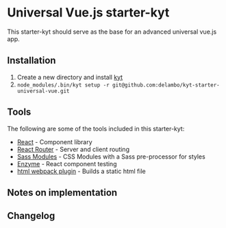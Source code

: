 # Universal Vue.js starter-kyt

This starter-kyt should serve as the base for an advanced universal vue.js app.

## Installation

1. Create a new directory and install [kyt](https://github.com/NYTimes/kyt)
2. `node_modules/.bin/kyt setup -r git@github.com:delambo/kyt-starter-universal-vue.git`

## Tools

The following are some of the tools included in this starter-kyt:

- [React](https://facebook.github.io/react/) - Component library
- [React Router](https://github.com/reactjs/react-router) - Server and client routing
- [Sass Modules](https://github.com/css-modules/css-modules) - CSS Modules with a Sass pre-processor for styles
- [Enzyme](https://github.com/airbnb/enzyme) - React component testing
- [html webpack plugin](https://github.com/ampedandwired/html-webpack-plugin) - Builds a static html file

## Notes on implementation


## Changelog

